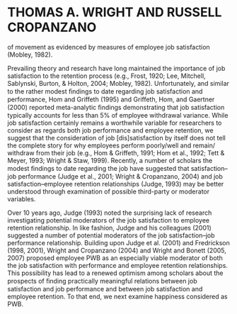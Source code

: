 # THOMAS A. WRIGHT AND RUSSELL CROPANZANO

of movement as evidenced by measures of employee job satisfaction (Mobley, 1982).

Prevailing theory and research have long maintained the importance of job satisfaction to the retention process (e.g., Frost, 1920; Lee, Mitchell, Sablynski, Burton, & Holton, 2004; Mobley, 1982). Unfortunately, and similar to the rather modest ﬁndings to date regarding job satisfaction and performance, Hom and Griffeth (1995) and Griffeth, Hom, and Gaertner (2000) reported meta-analytic ﬁndings demonstrating that job satisfaction typically accounts for less than 5% of employee withdrawal variance. While job satisfaction certainly remains a worthwhile variable for researchers to consider as regards both job performance and employee retention, we suggest that the consideration of job [dis]satisfaction by itself does not tell the complete story for why employees perform poorly/well and remain/ withdraw from their job (e.g., Hom & Griffeth, 1991; Hom et al., 1992; Tett & Meyer, 1993; Wright & Staw, 1999). Recently, a number of scholars the modest ﬁndings to date regarding the job have suggested that satisfaction–job performance (Judge et al., 2001; Wright & Cropanzano, 2004) and job satisfaction–employee retention relationships (Judge, 1993) may be better understood through examination of possible third-party or moderator variables.

Over 10 years ago, Judge (1993) noted the surprising lack of research investigating potential moderators of the job satisfaction to employee retention relationship. In like fashion, Judge and his colleagues (2001) suggested a number of potential moderators of the job satisfaction–job performance relationship. Building upon Judge et al. (2001) and Fredrickson (1998, 2001), Wright and Cropanzano (2004) and Wright and Bonett (2005, 2007) proposed employee PWB as an especially viable moderator of both the job satisfaction with performance and employee retention relationships. This possibility has lead to a renewed optimism among scholars about the prospects of ﬁnding practically meaningful relations between job satisfaction and job performance and between job satisfaction and employee retention. To that end, we next examine happiness considered as PWB.